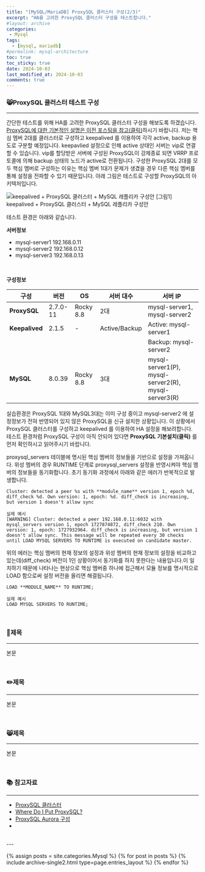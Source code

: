 ```yaml
---
title: "[MySQL/MariaDB] ProxySQL 클러스터 구성(2/3)"
excerpt: "HA를 고려한 ProxySQL 클러스터 구성을 테스트합니다."
#layout: archive
categories:
 - Mysql
tags:
  - [mysql, mariadb]
#permalink: mysql-architecture
toc: true
toc_sticky: true
date: 2024-10-03
last_modified_at: 2024-10-03
comments: true
---
```


### 😸ProxySQL 클러스터 테스트 구성
---
간단한 테스트를 위해 HA를 고려한 ProxySQL 클러스터 구성을 해보도록 하겠습니다. [ProxySQL에 대한 기본적인 설명은 이전 포스팅을 참고(클릭)](https://duhokim0901.github.io/mysql/proxysql_cluster_1/)하시기 바랍니다. 저는 핵심 멤버 2대를 클러스터로 구성하고 keepalived 를 이용하여 각각 active, backup 용도로 구분할 예정입니다. keepavlied 설정으로 인해 active 상태인 서버는 vip로 연결할 수 있습니다. vip를 할당받은 서버에 구성된 ProxySQL이 강제종료 되면 VRRP 프로토콜에 의해 backup 상태의 노드가 active로 전환됩니다. 구성한 ProxySQL 2대를 모두 핵심 멤버로 구성하는 이유는 핵심 멤버 1대가 문제가 생겼을 경우 다른 핵심 멤버를 통해 설정을 전파할 수 있기 때문입니다. 아래 그림은 테스트로 구성할 ProxySQL의 아키텍처입니다. 

![keepalived + ProxySQL 클러스터 + MySQL 레플리카 구성안](https://github.com/user-attachments/assets/816a403c-b937-4453-8ba7-ac523f06642a)
[그림1] keepalived + ProxySQL 클러스터 + MySQL 레플리카 구성안

테스트 환경은 아래와 같습니다.

**서버정보**
- mysql-server1 192.168.0.11
- mysql-server2 192.168.0.12
- mysql-server3 192.168.0.13

<br/>

**구성정보**

| 구성              | 버전             | OS        | 서버 대수                | 서버 IP                  |
|-------------------|------------------|-----------|--------------------------|--------------------------|
| **ProxySQL**       | 2.7.0-11         | Rocky 8.8 | 2대                      | mysql-server1, mysql-server2|
| **Keepalived**     | 2.1.5            | -         | Active/Backup             | Active: mysql-server1      |
|                   |                  |           |                          | Backup: mysql-server2      |
| **MySQL**          | 8.0.39           | Rocky 8.8 | 3대                      | mysql-server1(P), mysql-server2(R), mysql-server3(R) |


실습환경은 ProxySQL 1대와 MySQL3대는 이미 구성 중이고 mysql-server2 에 설정정보가 전혀 반영되어 있지 않은 ProxySQL을 신규 설치한 상황입니다. 이 상황에서 ProxySQL 클러스터를 구성하고 keepalived 를 이용하여 HA 설정을 해보려합니다. 테스트 환경처럼 ProxySQL 구성이 아직 안되어 있다면 **ProxySQL 기본설치(클릭)** 를 먼저 확인하시고 읽어주시기 바랍니다.








proxysql_servers 테이블에 명시된 핵심 멤버의 정보들을 기반으로 설정을 가져옵니다. 위성 멤버의 경우 RUNTIME 단계로 proxysql_servers 설정을 반영시켜야 핵심 멤버의 정보들을 동기화합니다. 초기 동기화 과정에서 아래와 같은 에러가 반복적으로 발생합니다. 

```
Cluster: detected a peer %s with **module_name** version 1, epoch %d, diff_check %d. Own version: 1, epoch: %d. diff_check is increasing, but version 1 doesn't allow sync

실제 예시
[WARNING] Cluster: detected a peer 192.168.0.11:6032 with mysql_servers version 1, epoch 1727874872, diff_check 210. Own version: 1, epoch: 1727932964. diff_check is increasing, but version 1 doesn't allow sync. This message will be repeated every 30 checks until LOAD MYSQL SERVERS TO RUNTIME is executed on candidate master.
```

위의 에러는 핵심 멤버의 현재 정보의 설정과 위성 멤버의 현재 정보의 설정을 비교하고 있는데(diff_check) 버전이 1인 상황이어서 동기화를 하지 못한다는 내용입니다.이 일치하기 때문에 나타나는 현상으로 핵심 멤버중 하나에 접근해서 모듈 정보를 명시적으로 LOAD 함으로써 설정 버전을 올리면 해결됩니다.

```
LOAD **MODULE_NAME** TO RUNTIME;

실제 예시
LOAD MYSQL SERVERS TO RUNTIME;
```

<br/>

### 🚀제목 
---
본문


<br/>

### ✏️제목
---
본문

<br/>

### 😸제목
---
본문

<br/>


### 📚 참고자료
---
- [ProxySQL 클러스터](https://proxysql.com/documentation/proxysql-클러스터/)
- [Where Do I Put ProxySQL?](https://www.percona.com/blog/where-do-i-put-proxysql/)
- [ProxySQL Aurora 구성](https://community.aws/content/2fUJK8dG9EYXLr52nCWVRejCCf0/using-proxysql-to-replace-deprecated-mysql-8-0-query-cache)
- 
<br/>
---

{% assign posts = site.categories.Mysql %}
{% for post in posts %} {% include archive-single2.html type=page.entries_layout %} {% endfor %}
